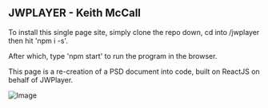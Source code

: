 ## JWPLAYER - Keith McCall

To install this single page site, simply clone the repo down, cd into /jwplayer then hit 'npm i -s'. 

After which, type 'npm start' to run the program in the browser.

This page is a re-creation of a PSD document into code, built on ReactJS on behalf of JWPlayer.

![Image](https://raw.githubusercontent.com/keithmccall/jwplayer/master/src/assets/img/design.png)
